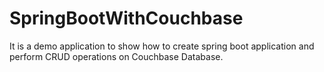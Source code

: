 # SpringBootWithCouchbase
It is a demo application to show how to create spring boot application and perform CRUD operations on Couchbase Database.
